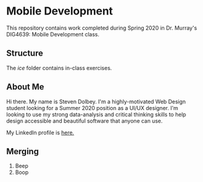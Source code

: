 # Mobile Development
This repository contains work completed during Spring 2020 in Dr. Murray's DIG4639: Mobile Development class.

## Structure
The *ice* folder contains in-class exercises. 

## About Me
Hi there. My name is Steven Dolbey. I'm a highly-motivated Web Design student looking for a Summer 2020 position as a UI/UX designer. I'm looking to use my strong data-analysis and critical thinking skills to help design accessible and beautiful software that anyone can use.

My LinkedIn profile is [here.](https://www.linkedin.com/in/steven-dolbey-003a87116/)

## Merging
1. Beep
2. Boop
